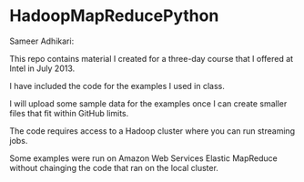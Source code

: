 HadoopMapReducePython
=====================

Sameer Adhikari:

This repo contains material I created for a three-day course that I offered at Intel in July 2013.

I have included the code for the examples I used in class.

I will upload some sample data for the examples once I can create smaller files that fit within GitHub limits.

The code requires access to a Hadoop cluster where you can run streaming jobs.

Some examples were run on Amazon Web Services Elastic MapReduce without chainging the code that ran on the local cluster.
